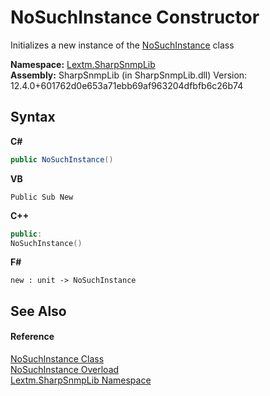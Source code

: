 # NoSuchInstance Constructor 
 

Initializes a new instance of the <a href="T_Lextm_SharpSnmpLib_NoSuchInstance">NoSuchInstance</a> class

**Namespace:**&nbsp;<a href="N_Lextm_SharpSnmpLib">Lextm.SharpSnmpLib</a><br />**Assembly:**&nbsp;SharpSnmpLib (in SharpSnmpLib.dll) Version: 12.4.0+601762d0e653a71ebb69af963204dfbfb6c26b74

## Syntax

**C#**<br />
``` C#
public NoSuchInstance()
```

**VB**<br />
``` VB
Public Sub New
```

**C++**<br />
``` C++
public:
NoSuchInstance()
```

**F#**<br />
``` F#
new : unit -> NoSuchInstance
```


## See Also


#### Reference
<a href="T_Lextm_SharpSnmpLib_NoSuchInstance">NoSuchInstance Class</a><br /><a href="Overload_Lextm_SharpSnmpLib_NoSuchInstance__ctor">NoSuchInstance Overload</a><br /><a href="N_Lextm_SharpSnmpLib">Lextm.SharpSnmpLib Namespace</a><br />